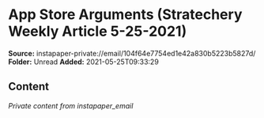 # App Store Arguments (Stratechery Weekly Article 5-25-2021)

**Source:** instapaper-private://email/104f64e7754ed1e42a830b5223b5827d/
**Folder:** Unread
**Added:** 2021-05-25T09:33:29




## Content
*Private content from instapaper_email*

